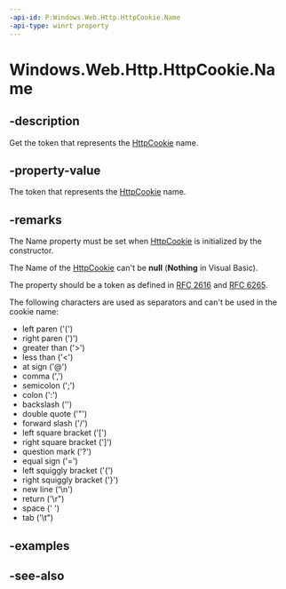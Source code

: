 ```yaml
---
-api-id: P:Windows.Web.Http.HttpCookie.Name
-api-type: winrt property
---
```


<!-- Property syntax
public string Name { get; }
-->

# Windows.Web.Http.HttpCookie.Name

## -description
Get the token that represents the [HttpCookie](httpcookie.md) name.

## -property-value
The token that represents the [HttpCookie](httpcookie.md) name.

## -remarks
The Name property must be set when [HttpCookie](httpcookie.md) is initialized by the constructor.

The Name of the [HttpCookie](httpcookie.md) can't be **null** (**Nothing** in Visual Basic).

The property should be a token as defined in [RFC 2616](http://tools.ietf.org/html/rfc2616) and [RFC 6265](https://tools.ietf.org/html/rfc6265).

The following characters are used as separators and can't be used in the cookie name: 
+ left paren ('(')
+ right paren (')')
+ greater than ('&gt;')
+ less than ('&lt;')
+ at sign ('@')
+ comma (',')
+ semicolon (';')
+ colon (':')
+ backslash ('\')
+ double quote ('"')
+ forward slash ('/')
+ left square bracket ('[')
+ right square bracket (']')
+ question mark ('?')
+ equal sign ('=')
+ left squiggly bracket ('{')
+ right squiggly bracket ('}')
+ new line ('\n')
+ return ('\r")
+ space (' ')
+ tab ('\t")


## -examples

## -see-also
